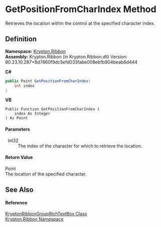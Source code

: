 # GetPositionFromCharIndex Method


Retrieves the location within the control at the specified character index.



## Definition
**Namespace:** <a href="1e9bc734-cff9-e9b8-f013-94cdac669794.md">Krypton.Ribbon</a>  
**Assembly:** Krypton.Ribbon (in Krypton.Ribbon.dll) Version: 80.23.10.287+8d7660f9dc5efd033fabe008ebfb904beab6d444

**C#**
``` C#
public Point GetPositionFromCharIndex(
	int index
)
```
**VB**
``` VB
Public Function GetPositionFromCharIndex ( 
	index As Integer
) As Point
```



#### Parameters
<dl><dt>  Int32</dt><dd>The index of the character for which to retrieve the location.</dd></dl>

#### Return Value
Point  
The location of the specified character.

## See Also


#### Reference
<a href="405a46a1-72b8-c818-b203-0b62cf064e57.md">KryptonRibbonGroupRichTextBox Class</a>  
<a href="1e9bc734-cff9-e9b8-f013-94cdac669794.md">Krypton.Ribbon Namespace</a>  

